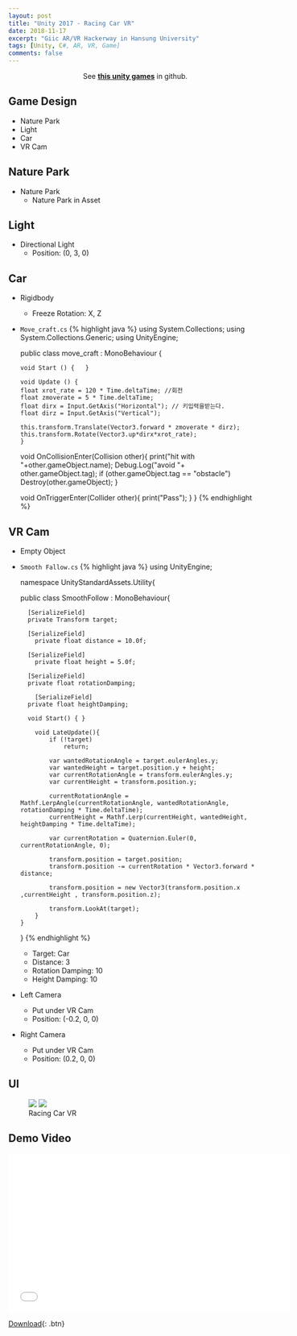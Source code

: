 ```yaml
---
layout: post
title: "Unity 2017 - Racing Car VR"
date: 2018-11-17
excerpt: "Giic AR/VR Hackerway in Hansung University"
tags: [Unity, C#, AR, VR, Game]
comments: false
---
```



<center>See <a href="https://github.com/leehuhlee/Unity"><b>this unity games</b></a> in github.</center>


## Game Design
* Nature Park
* Light
* Car
* VR Cam


## Nature Park
* Nature Park
  - Nature Park in Asset


## Light
* Directional Light
  - Position: (0, 3, 0)


## Car
* Rigidbody
  - Freeze Rotation: X, Z
* `Move_craft.cs`
{% highlight java %}
  using System.Collections;
  using System.Collections.Generic;
  using UnityEngine;

  public class move_craft : MonoBehaviour {

	  void Start () {	}
	
	  void Update () {
      float xrot_rate = 120 * Time.deltaTime; //회전
      float zmoverate = 5 * Time.deltaTime;
      float dirx = Input.GetAxis("Horizontal"); // 키입력을받는다.
      float dirz = Input.GetAxis("Vertical");
      
      this.transform.Translate(Vector3.forward * zmoverate * dirz);
      this.transform.Rotate(Vector3.up*dirx*xrot_rate); 
	  }

    void OnCollisionEnter(Collision other){
      print("hit with "+other.gameObject.name);
      Debug.Log("avoid "+ other.gameObject.tag);
      if (other.gameObject.tag == "obstacle")
        Destroy(other.gameObject);
    }

    void OnTriggerEnter(Collider other){
      print("Pass");
    }
  }
{% endhighlight %}


## VR Cam
* Empty Object
* `Smooth Fallow.cs`
{% highlight java %}
  using UnityEngine;

  namespace UnityStandardAssets.Utility{
	  
    public class SmoothFollow : MonoBehaviour{

  		[SerializeField]
  		private Transform target;

	  	[SerializeField]
		  private float distance = 10.0f;

	  	[SerializeField]
		  private float height = 5.0f;

  		[SerializeField]
	  	private float rotationDamping;

		  [SerializeField]
  		private float heightDamping;

	  	void Start() { }

		  void LateUpdate(){
			  if (!target)
				  return;

			  var wantedRotationAngle = target.eulerAngles.y;
			  var wantedHeight = target.position.y + height;
			  var currentRotationAngle = transform.eulerAngles.y;
			  var currentHeight = transform.position.y;

			  currentRotationAngle = Mathf.LerpAngle(currentRotationAngle, wantedRotationAngle, rotationDamping * Time.deltaTime);
			  currentHeight = Mathf.Lerp(currentHeight, wantedHeight, heightDamping * Time.deltaTime);

			  var currentRotation = Quaternion.Euler(0, currentRotationAngle, 0);

			  transform.position = target.position;
			  transform.position -= currentRotation * Vector3.forward * distance;

			  transform.position = new Vector3(transform.position.x ,currentHeight , transform.position.z);

			  transform.LookAt(target);
		  }
	  }
  }
{% endhighlight %}
  - Target: Car
  - Distance: 3
  - Rotation Damping: 10
  - Height Damping: 10
* Left Camera
  - Put under VR Cam
  - Position: (-0.2, 0, 0)
* Right Camera
  - Put under VR Cam
  - Position: (0.2, 0, 0)


## UI
<figure class="half">
  <a href="/assets/img/posts/unity_racingcarvr/racingcarvr1.jpg"><img src="/assets/img/posts/unity_racingcarvr/racingcarvr1.jpg"></a>
  <a href="/assets/img/posts/unity_racingcarvr/racingcarvr2.jpg"><img src="/assets/img/posts/unity_racingcarvr/racingcarvr2.jpg"></a>
	<figcaption>Racing Car VR</figcaption>
</figure>


## Demo Video
<iframe width="560" height="315" src="/assets/video/posts/racing_car_vr/Unity-Racing-Car-VR.mp4" frameborder="0"> </iframe>

[Download](https://github.com/leehuhlee/Unity){: .btn}
